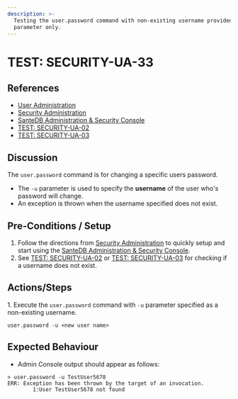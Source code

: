 ```yaml
---
description: >-
  Testing the user.password command with non-existing username provided as -u
  parameter only.
---
```


# TEST: SECURITY-UA-33

## References

* [User Administration](../../../../../../operations/server-administration/santedb-icdr-admin-console/user-administration.md)
* [Security Administration](../../../../../../operations/system-administration/security-administration/#demo-environment)&#x20;
* [SanteDB Administration & Security Console](../../../../../../operations/server-administration/santedb-icdr-admin-console/)
* [TEST: SECURITY-UA-02](test-security-ua-02.md)
* [TEST: SECURITY-UA-03](test-security-ua-03.md)

## Discussion

The `user.password` command is for changing a specific users password.&#x20;

* The `-u` parameter is used to specify the **username** of the user who's password will change.&#x20;
* An exception is thrown when the username specified does not exist.&#x20;

## Pre-Conditions / Setup

1. Follow the directions from [Security Administration](../../../../../../operations/system-administration/security-administration/#demo-environment) to quickly setup and start using the [SanteDB Administration & Security Console](../../../../../../operations/server-administration/santedb-icdr-admin-console/).
2. See [TEST: SECURITY-UA-02](test-security-ua-02.md) or [TEST: SECURITY-UA-03](test-security-ua-03.md) for checking if a username does not exist.

## Actions/Steps

1\. Execute the `user.password` command with `-u` parameter specified as a non-existing username.

```
user.password -u <new user name>
```

## Expected Behaviour

* Admin Console output should appear as follows:

```
> user.password -u TestUser5678
ERR: Exception has been thrown by the target of an invocation.
        1:User TestUser5678 not found
```
